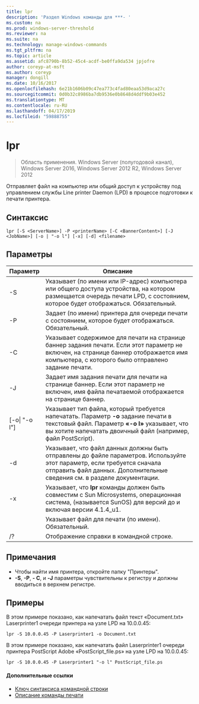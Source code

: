 ```yaml
---
title: lpr
description: 'Раздел Windows команды для ***- '
ms.custom: na
ms.prod: windows-server-threshold
ms.reviewer: na
ms.suite: na
ms.technology: manage-windows-commands
ms.tgt_pltfrm: na
ms.topic: article
ms.assetid: afc8790b-8b52-45c4-acdf-be0ffa9da534 jpjofre
author: coreyp-at-msft
ms.author: coreyp
manager: dongill
ms.date: 10/16/2017
ms.openlocfilehash: 6e21b1606b09c47ea773c4fad80eaa53d9aca27c
ms.sourcegitcommit: 0d0b32c8986ba7db9536e0b8648d4ddf9b03e452
ms.translationtype: MT
ms.contentlocale: ru-RU
ms.lasthandoff: 04/17/2019
ms.locfileid: "59888755"
---
```

# <a name="lpr"></a>lpr

>Область применения. Windows Server (полугодовой канал), Windows Server 2016, Windows Server 2012 R2, Windows Server 2012

Отправляет файл на компьютер или общий доступ к устройству под управлением службы Line printer Daemon (LPD) в процессе подготовки к печати принтера.  
  
## <a name="syntax"></a>Синтаксис  
```  
lpr [-S <ServerName>] -P <printerName> [-C <BannerContent>] [-J <JobName>] [-o | "-o l"] [-x] [-d] <filename>  
```  
## <a name="parameters"></a>Параметры  
|Параметр|Описание|  
|-------|--------|  
|-S <ServerName>|Указывает (по имени или IP-адрес) компьютера или общего доступа устройства, на котором размещается очередь печати LPD, с состоянием, которое будет отображаться. Обязательный.|  
|-P <printerName>|Задает (по имени) принтера для очереди печати с состоянием, которое будет отображаться. Обязательный.|  
|-C <BannerContent>|Указывает содержимое для печати на странице баннер задания печати. Если этот параметр не включен, на странице баннер отображается имя компьютера, с которого было отправлено задание печати.|  
|-J <JobName>|Задает имя задания печати для печати на странице баннер. Если этот параметр не включен, имя файла печатаемой отображается на странице баннер.|  
|[-o&#124; "-o l"]|Указывает тип файла, который требуется напечатать. Параметр **-o** задание печати в текстовый файл. Параметр **«-o l»** указывает, что вы хотите напечатать двоичный файл (например, файл PostScript).|  
|-d|Указывает, что файл данных должны быть отправлены до файле параметров. Используйте этот параметр, если требуется сначала отправить файл данных. Дополнительные сведения см. в разделе документации.|  
|-x|Указывает, что **lpr** команды должен быть совместим с Sun Microsystems, операционная система, (называется SunOS) для версий до и включая версии 4.1.4_u1.|  
|<FileName>|Указывает файл для печати (по имени). Обязательный.|  
|/?|Отображение справки в командной строке.|  
## <a name="remarks"></a>Примечания  
-   Чтобы найти имя принтера, откройте папку "Принтеры".  
-   **-S**, **-P**, **- C**, и **-J** параметры чувствительны к регистру и должны вводиться в верхнем регистре.  
## <a name="BKMK_examples"></a>Примеры  
В этом примере показано, как напечатать файл текст «Document.txt» Laserprinter1 очереди принтера на узле LPD на 10.0.0.45:  
```  
lpr -S 10.0.0.45 -P Laserprinter1 -o Document.txt  
```  
В этом примере показано, как напечатать файл Laserprinter1 очереди принтера PostScript Adobe «PostScript_file.ps» на узле LPD на 10.0.0.45:  
```  
lpr -S 10.0.0.45 -P Laserprinter1 "-o l" PostScript_file.ps  
```  

#### <a name="additional-references"></a>Дополнительные ссылки  
-   [Ключ синтаксиса командной строки](command-line-syntax-key.md)  
-   [Описание команды печати](print-command-reference.md)  
